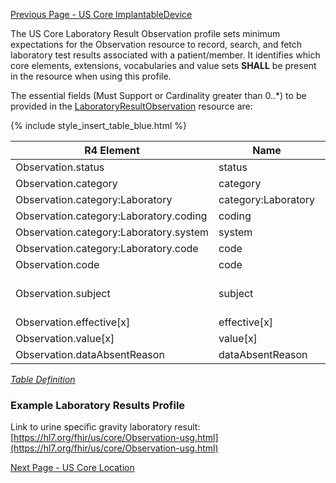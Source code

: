 [Previous Page - US Core ImplantableDevice](USCoreImplantableDevice.html)

 The US Core Laboratory Result Observation profile sets minimum expectations for the Observation resource to record, search, and fetch laboratory test results associated with a patient/member. It identifies which core elements, extensions, vocabularies and value sets **SHALL** be present in the resource when using this profile.

The essential fields (Must Support or Cardinality greater than 0..*) to be provided in the [LaboratoryResultObservation](https://hl7.org/fhir/us/core/StructureDefinition-us-core-observation-lab.html) resource are:

{% include style_insert_table_blue.html %}

| R4 Element                              | Name                 | Cardinality | Type                               |
|-----------------------------------------|----------------------|:-----------:|------------------------------------|
|  Observation.status                     |  status              |     1..1    | code                               |
|  Observation.category                   |  category            |     1..*    | (Slice Definition)                 |
|  Observation.category:Laboratory        |  category:Laboratory |     1..1    | CodeableConcept                    |
|  Observation.category:Laboratory.coding |  coding              |     1..*    | Coding                             |
|  Observation.category:Laboratory.system |  system              |     1..1    | uri                                |
|  Observation.category:Laboratory.code   |  code                |     1..1    | code                               |
|  Observation.code                       |  code                |     1..1    | CodeableConcept                    |
|  Observation.subject                    |  subject             |     1..1    | Reference(US Core Patient Profile) |
|  Observation.effective[x]               |  effective[x]        |     0..1    |                                    |
|  Observation.value[x]                   |  value[x]            |     0..1    |                                    |
|  Observation.dataAbsentReason           |  dataAbsentReason    |     0..1    | CodeableConcept                    |

<i>[Table Definition](index.html#mapping-adjudicated-claims-and-encounter-information-to-clinical-resources)</i>

### Example Laboratory Results Profile

Link to urine specific gravity laboratory result: [https://hl7.org/fhir/us/core/Observation-usg.html](https://hl7.org/fhir/us/core/Observation-usg.html)


[Next Page - US Core Location](USCoreLocation.html)
